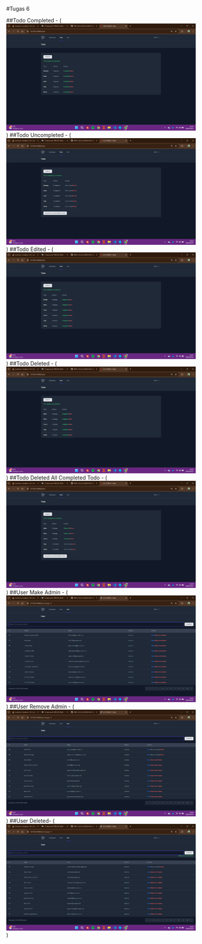 #Tugas 6


##Todo Completed - (![alt text](<../Screnshoot/Tugas6.Md/Todo Completed.png>))
##Todo Uncompleted - (![alt text](<../Screnshoot/Tugas6.Md/Todo Uncompleted.png>))
##Todo Edited - (![alt text](<../Screnshoot/Tugas6.Md/Todo Edited.png>))
##Todo Deleted - (![alt text](<../Screnshoot/Tugas6.Md/Todo Deleted.png>))
##Todo Deleted All Completed Todo - (![alt text](<../Screnshoot/Tugas6.Md/Todo Deleted All Completed Todo.png>))
##User Make Admin - (![alt text](<../Screnshoot/Tugas6.Md/User Make Admin.png>))
##User Remove Admin - (![alt text](<../Screnshoot/Tugas6.Md/User Remove Admin.png>))
##User Deleted- (![alt text](<../Screnshoot/Tugas6.Md/User Deleted.png>))